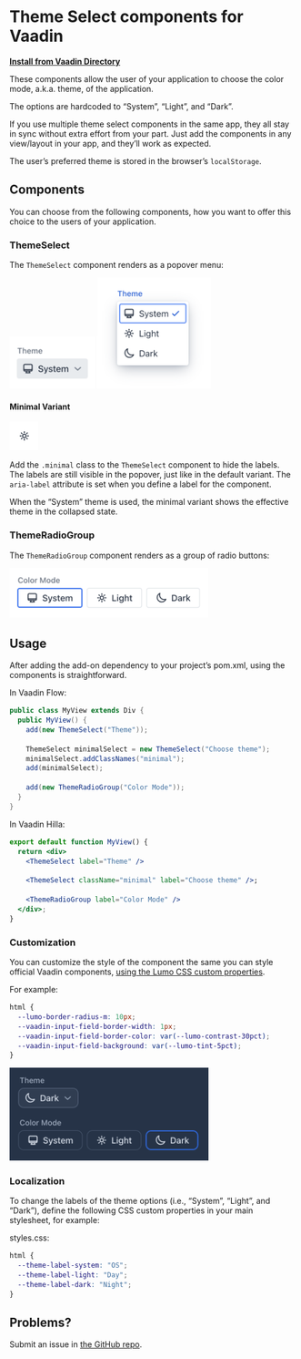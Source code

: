 # Theme Select components for Vaadin

[**Install from Vaadin Directory**](https://vaadin.com/directory/component/theme-select)

These components allow the user of your application to choose the color mode, a.k.a. theme, of the application.

The options are hardcoded to “System”, “Light”, and “Dark”.

If you use multiple theme select components in the same app, they all stay in sync without extra effort from your part. Just add the components in any view/layout in your app, and they’ll work as expected.

The user’s preferred theme is stored in the browser’s `localStorage`.


## Components

You can choose from the following components, how you want to offer this choice to the users of your application.


### ThemeSelect

The `ThemeSelect` component renders as a popover menu:

<img alt="Screenshot of the theme select component" src="theme-select-collapsed.png" width="150">

<img alt="Screenshot of the theme select component, opened" src="theme-select.png" width="200">

#### Minimal Variant

<img alt="Screenshot of the minimal variant of theme select component" src="theme-select-minimal.png" width="50">

Add the `.minimal` class to the `ThemeSelect` component to hide the labels. The labels are still visible in the popover, just like in the default variant. The `aria-label` attribute is set when you define a label for the component.

When the “System” theme is used, the minimal variant shows the effective theme in the collapsed state.


### ThemeRadioGroup

The `ThemeRadioGroup` component renders as a group of radio buttons:

<img alt="Screenshot of the theme radio group component" src="theme-radio-group.png" width=350>


## Usage

After adding the add-on dependency to your project’s pom.xml, using the components is straightforward.

In Vaadin Flow:
```java
public class MyView extends Div {
  public MyView() {
    add(new ThemeSelect("Theme"));

    ThemeSelect minimalSelect = new ThemeSelect("Choose theme");
    minimalSelect.addClassNames("minimal");
    add(minimalSelect);

    add(new ThemeRadioGroup("Color Mode"));
  }
}

```

In Vaadin Hilla:
```jsx
export default function MyView() {
  return <div>
    <ThemeSelect label="Theme" />

    <ThemeSelect className="minimal" label="Choose theme" />;

    <ThemeRadioGroup label="Color Mode" />
  </div>;
}
```


### Customization

You can customize the style of the component the same you can style official Vaadin components, [using the Lumo CSS custom properties](https://vaadin.com/docs/latest/styling/styling-components#styling-components-with-style-properties).

For example:

```css
html {
  --lumo-border-radius-m: 10px;
  --vaadin-input-field-border-width: 1px;
  --vaadin-input-field-border-color: var(--lumo-contrast-30pct);
  --vaadin-input-field-background: var(--lumo-tint-5pct);
}
```

<img alt="Screenshot of the theme select components with customized Lumo theme" src="lumo-customization.png" width="350">


### Localization

To change the labels of the theme options (i.e., “System”, “Light”, and “Dark”), define the following CSS custom properties in your main stylesheet, for example:

styles.css:
```css
html {
  --theme-label-system: "OS";
  --theme-label-light: "Day";
  --theme-label-dark: "Night";
}
```


## Problems?

Submit an issue in [the GitHub repo](https://github.com/jouni/theme-select).
